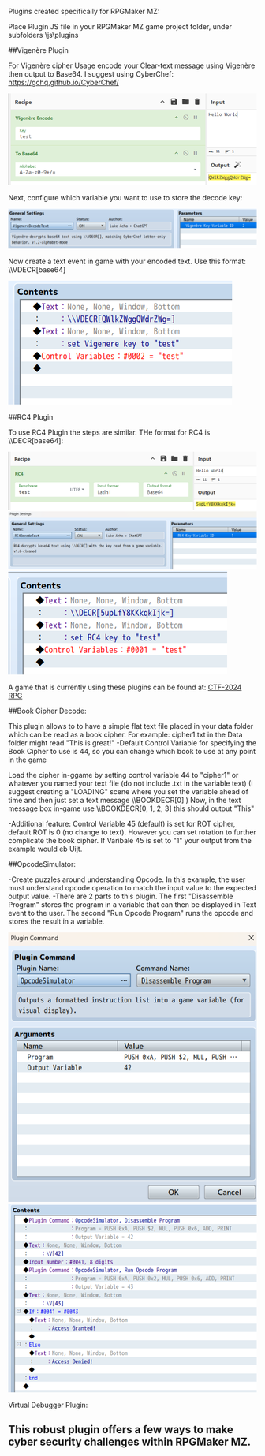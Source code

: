 Plugins created specifically for RPGMaker MZ:

Place Plugin JS file in your RPGMaker MZ game project folder, under subfolders \js\plugins

##Vigenère Plugin

For Vigenère cipher Usage encode your Clear-text message using Vigenère then output to Base64.
  I suggest using CyberChef: https://gchq.github.io/CyberChef/

![alt text](https://raw.githubusercontent.com/securitymagic/rpgmakermz/main/images/vigenere-recipe.png "Vigenere CyberChef Recipe")

Next, configure which variable you want to use to store the decode key:

![alt text](https://raw.githubusercontent.com/securitymagic/rpgmakermz/main/images/vigenereplugin.png "Vigenere Plugin Manager")

Now create a text event in game with your encoded text. Use this format: \\\\VDECR[base64]

![alt text](https://raw.githubusercontent.com/securitymagic/rpgmakermz/main/images/vigenere-use.png "Vigenere Usage Example")

##RC4 Plugin

To use RC4 Plugin the steps are similar. THe format for RC4 is \\\\DECR[base64]:

![alt text](https://raw.githubusercontent.com/securitymagic/rpgmakermz/main/images/rc4-recipe.png "RC4 CyberChef Recipe")
![alt text](https://raw.githubusercontent.com/securitymagic/rpgmakermz/main/images/rc4plugin.png "RC4 Plugin Manager")
![alt text](https://raw.githubusercontent.com/securitymagic/rpgmakermz/main/images/rc4-use.png "RC4 Usage Example")

A game that is currently using these plugins can be found at: [CTF-2024 RPG](https://lukeacha.itch.io/capture-the-flag-2024)

##Book Cipher Decode:

This plugin allows to to have a simple flat text file placed in your data folder which can be read as a book cipher. 
For example: cipher1.txt in the Data folder might read "This is great!"
-Default Control Variable for specifying the Book Cipher to use is 44, so you can change which book to use at any point in the game

Load the cipher in-ggame by setting control variable 44 to "cipher1" or whatever you named your text file (do not include .txt in the variable text)
(I suggest creating a "LOADING" scene where you set the variable ahead of time and then just set a text message \\\\BOOKDECR[0] )
Now, in the text message box in-game use \\\\BOOKDECR[0, 1, 2, 3] this should output "This"

-Additional feature: Control Variable 45 (default) is set for ROT cipher, default ROT is 0 (no change to text). However you can set rotation to further complicate the book cipher. If Varibale 45 is set to "1" your output from the example would eb Uijt.

##OpcodeSimulator:

 -Create puzzles around understanding Opcode. In this example, the user must understand opcode operation to match the input value to the expected output value. 
 -There are 2 parts to this plugin. The first "Disassemble Program" stores the program in a variable that can then be displayed in Text event to the user. The second "Run Opcode Program" runs the opcode and stores the result in a variable.

 ![alt text](https://raw.githubusercontent.com/securitymagic/rpgmakermz/main/images/opcode1.png "Opcode setup")
 ![alt text](https://raw.githubusercontent.com/securitymagic/rpgmakermz/main/images/opcode2.png "Opcode Event")
 

Virtual Debugger Plugin:

This robust plugin offers a few ways to make cyber security challenges within RPGMaker MZ.
  -
  
